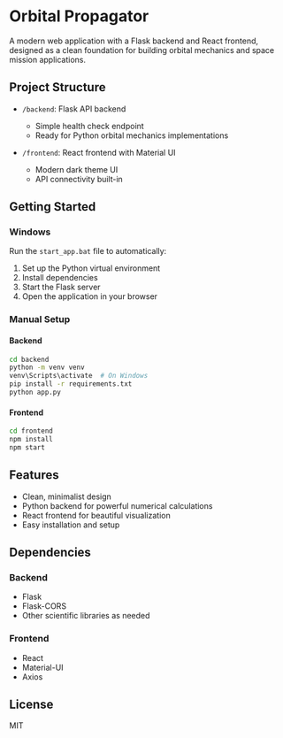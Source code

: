 # Orbital Propagator

A modern web application with a Flask backend and React frontend, designed as a clean foundation for building orbital mechanics and space mission applications.

## Project Structure

- `/backend`: Flask API backend
  - Simple health check endpoint
  - Ready for Python orbital mechanics implementations
  
- `/frontend`: React frontend with Material UI
  - Modern dark theme UI
  - API connectivity built-in

## Getting Started

### Windows

Run the `start_app.bat` file to automatically:
1. Set up the Python virtual environment
2. Install dependencies
3. Start the Flask server
4. Open the application in your browser

### Manual Setup

#### Backend
```bash
cd backend
python -m venv venv
venv\Scripts\activate  # On Windows
pip install -r requirements.txt
python app.py
```

#### Frontend
```bash
cd frontend
npm install
npm start
```

## Features

- Clean, minimalist design
- Python backend for powerful numerical calculations
- React frontend for beautiful visualization
- Easy installation and setup

## Dependencies

### Backend
- Flask
- Flask-CORS
- Other scientific libraries as needed

### Frontend
- React
- Material-UI
- Axios

## License

MIT 